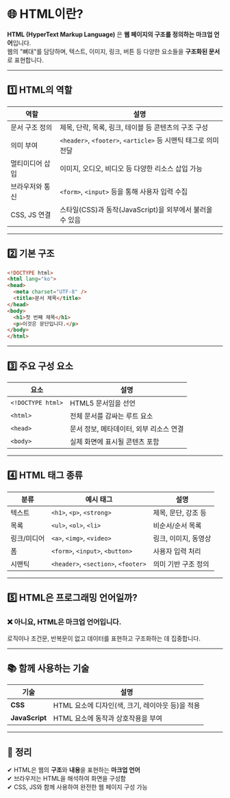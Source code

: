 # 🌐 HTML이란?

**HTML (HyperText Markup Language)** 은 **웹 페이지의 구조를 정의하는 마크업 언어**입니다.  
웹의 "뼈대"를 담당하며, 텍스트, 이미지, 링크, 버튼 등 다양한 요소들을 **구조화된 문서**로 표현합니다.

---

## 1️⃣ HTML의 역할

| 역할 | 설명 |
|------|------|
| 문서 구조 정의 | 제목, 단락, 목록, 링크, 테이블 등 콘텐츠의 구조 구성 |
| 의미 부여 | `<header>`, `<footer>`, `<article>` 등 시맨틱 태그로 의미 전달 |
| 멀티미디어 삽입 | 이미지, 오디오, 비디오 등 다양한 리소스 삽입 가능 |
| 브라우저와 통신 | `<form>`, `<input>` 등을 통해 사용자 입력 수집 |
| CSS, JS 연결 | 스타일(CSS)과 동작(JavaScript)을 외부에서 불러올 수 있음 |

---

## 2️⃣ 기본 구조

```html
<!DOCTYPE html>
<html lang="ko">
<head>
  <meta charset="UTF-8" />
  <title>문서 제목</title>
</head>
<body>
  <h1>첫 번째 제목</h1>
  <p>이것은 문단입니다.</p>
</body>
</html>
```

---

## 3️⃣ 주요 구성 요소

| 요소 | 설명 |
|------|------|
| `<!DOCTYPE html>` | HTML5 문서임을 선언 |
| `<html>` | 전체 문서를 감싸는 루트 요소 |
| `<head>` | 문서 정보, 메타데이터, 외부 리소스 연결 |
| `<body>` | 실제 화면에 표시될 콘텐츠 포함 |

---

## 4️⃣ HTML 태그 종류

| 분류 | 예시 태그 | 설명 |
|------|-----------|------|
| 텍스트 | `<h1>`, `<p>`, `<strong>` | 제목, 문단, 강조 등 |
| 목록 | `<ul>`, `<ol>`, `<li>` | 비순서/순서 목록 |
| 링크/미디어 | `<a>`, `<img>`, `<video>` | 링크, 이미지, 동영상 |
| 폼 | `<form>`, `<input>`, `<button>` | 사용자 입력 처리 |
| 시맨틱 | `<header>`, `<section>`, `<footer>` | 의미 기반 구조 정의 |

---

## 5️⃣ HTML은 프로그래밍 언어일까?

### ❌ 아니요, HTML은 마크업 언어입니다.

로직이나 조건문, 반복문이 없고 데이터를 표현하고 구조화하는 데 집중합니다.

---

## 📚 함께 사용하는 기술

| 기술 | 설명 |
|------|------|
| **CSS** | HTML 요소에 디자인(색, 크기, 레이아웃 등)을 적용 |
| **JavaScript** | HTML 요소에 동작과 상호작용을 부여 |

---

## 🎯 정리

✔ HTML은 웹의 **구조**와 **내용**을 표현하는 **마크업 언어**  
✔ 브라우저는 HTML을 해석하여 화면을 구성함  
✔ CSS, JS와 함께 사용하여 완전한 웹 페이지 구성 가능  
